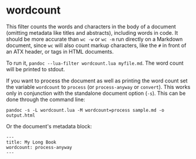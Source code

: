 # wordcount

This filter counts the words and characters in the body of a document
(omitting metadata like titles and abstracts), including words in
code. It should be more accurate than `wc -w` or `wc -m` run directly
on a Markdown document, since `wc` will also count markup characters,
like the `#` in front of an ATX header, or tags in HTML documents.

To run it, `pandoc --lua-filter wordcount.lua myfile.md`.
The word count will be printed to stdout.

If you want to process the document as well as printing the word count
set the variable `wordcount` to `process` (or `process-anyway` or `convert`).
This works only in conjunction with the standalone document option (`-s`).
This can be done through the command line:

```
pandoc -s -L wordcount.lua -M wordcount=process sample.md -o output.html
```

Or the document's metadata block:

```
---
title: My Long Book
wordcount: process-anyway
---
```
